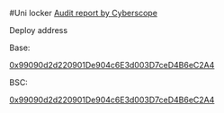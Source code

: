 #Uni locker 
[Audit report by Cyberscope](https://github.com/cyberscope-io/audits/blob/main/11-rocket/locker.pdf)


Deploy address

Base: 

[0x99090d2d220901De904c6E3d003D7ceD4B6eC2A4](https://basescan.org/address/0x99090d2d220901De904c6E3d003D7ceD4B6eC2A4#code)

BSC:

[0x99090d2d220901De904c6E3d003D7ceD4B6eC2A4](https://bscscan.com/address/0x99090d2d220901De904c6E3d003D7ceD4B6eC2A4#code)


